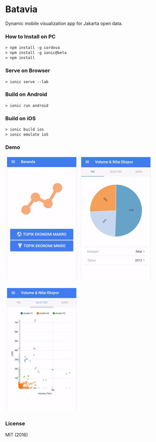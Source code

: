 # Batavia

Dynamic mobile visualization app for Jakarta open data.

### How to Install on PC
```
> npm install -g cordova
> npm install -g ionic@beta
> npm install
```

### Serve on Browser
```
> ionic serve --lab
```

### Build on Android
```
> ionic run android
```

### Build on iOS
```
> ionic build ios
> ionic emulate ioS
```

### Demo

<div style="display:inline">
<img src="demo/frakshrit.gif" alt="Drawing" style="width: 220px; padding: 5px"/>

<img src="demo/gif2.gif" alt="Drawing" style="width: 220px; padding: 5px"/>

<img src="demo/gif3.gif" alt="Drawing" style="width: 220px; padding: 5px"/></div>

### License
MIT (2016)

